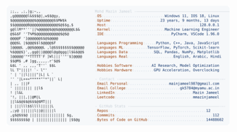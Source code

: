 <picture>
  <source srcset="https://raw.githubusercontent.com/mmazinjameel/mmazinjameel/main/dark_mode.svg?v=1755519718" media="(prefers-color-scheme: dark)">
  <img src="https://raw.githubusercontent.com/mmazinjameel/mmazinjameel/main/light_mode.svg?v=1755519718">
</picture>
